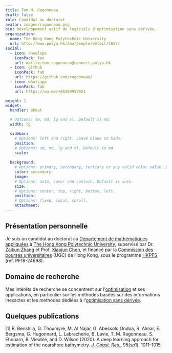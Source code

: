 ```yaml
---
title: Tom M. Ragonneau
draft: false
role: Candidat au doctorat
avatar: images/ragonneau.png
bio: Développement actif de logiciels d'optimisation sans dérivée.
organization:
  name: The Hong Kong Polytechnic University
  url: http://www.polyu.hk/ama/people/detail/1657/
social:
  - icon: envelope
    iconPack: fas
    url: mailto:tom.ragonneau@connect.polyu.hk
  - icon: github
    iconPack: fab
    url: https://github.com/ragonneau/
  - icon: whatsapp
    iconPack: fab
    url: https://wa.me/+85269957651

weight: 1
widget:
  handler: about

  # Options: sm, md, lg and xl. Default is md.
  width: lg

  sidebar:
    # Options: left and right. Leave blank to hide.
    position:
    # Options: sm, md, lg and xl. Default is md.
    scale:
  
  background:
    # Options: primary, secondary, tertiary or any valid color value. Default is primary.
    color: secondary
    image:
    # Options: auto, cover and contain. Default is auto.
    size:
    # Options: center, top, right, bottom, left.
    position:
    # Options: fixed, local, scroll.
    attachment: 
---
```


## Présentation personnelle

Je suis un candidat au doctorat au [Département de mathématiques appliquées](https://www.polyu.edu.hk/ama/) à [The Hong Kong Polytechnic University](https://www.polyu.edu.hk/), supervisé par Dr. [Zaikun Zhang](https://zhangzk.net/) et Prof. [Xiaojun Chen](https://www.polyu.edu.hk/ama/staff/xjchen/ChenXJ.htm), et financé par la [Commission des bourses universitaires](https://www.ugc.edu.hk/) (UGC) de Hong Kong, sous le programme [HKPFS](https://cerg1.ugc.edu.hk/hkpfs/) (ref. PF18-24698).

## Domaine de recherche

Mes intérêts de recherche se concentrent sur l'[optimisation](https://en.wikipedia.org/wiki/mathematical_optimization) et ses applications, en particulier sur les méthodes basées sur des informations inexactes et les méthodes dédiées à l'[optimisation sans dérivée](https://en.wikipedia.org/wiki/Derivative-free_optimization).

## Quelques publications

[1] R. Benshila, G. Thoumyre, M. Al Najar, G. Abessolo Ondoa, R. Almar, E. Bergsma, G. Hugonnard, L. Labracherie, B. Lavie, T. M. Ragonneau, S. Ehouarn, B. Vieublé, and D. Wilson (2020). A deep learning approach for estimation of the nearshore bathymetry. [*J. Coast. Res.*](https://meridian.allenpress.com/jcr), 95(sp1), 1011&ndash;1015.
